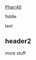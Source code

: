 
[Pharr40](https://github.com/gregorycrane/Homerica/blob/master/vocabulary-pharr40.html)

fiddle

text

## header2

more stuff
